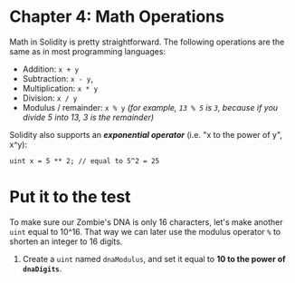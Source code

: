 # Chapter 4: Math Operations

Math in Solidity is pretty straightforward. The following operations are the same as in most programming languages:

- Addition: `x + y`
- Subtraction: `x - y`,
- Multiplication: `x * y`
- Division: `x / y`
- Modulus / remainder: `x % y` _(for example, `13 % 5` is `3`, because if you divide 5 into 13, 3 is the remainder)_

Solidity also supports an **_exponential operator_** (i.e. "x to the power of y", x^y):

```
uint x = 5 ** 2; // equal to 5^2 = 25

```

# Put it to the test

To make sure our Zombie's DNA is only 16 characters, let's make another `uint` equal to 10^16. That way we can later use the modulus operator `%` to shorten an integer to 16 digits.

1.  Create a `uint` named `dnaModulus`, and set it equal to **10 to the power of `dnaDigits`**.
